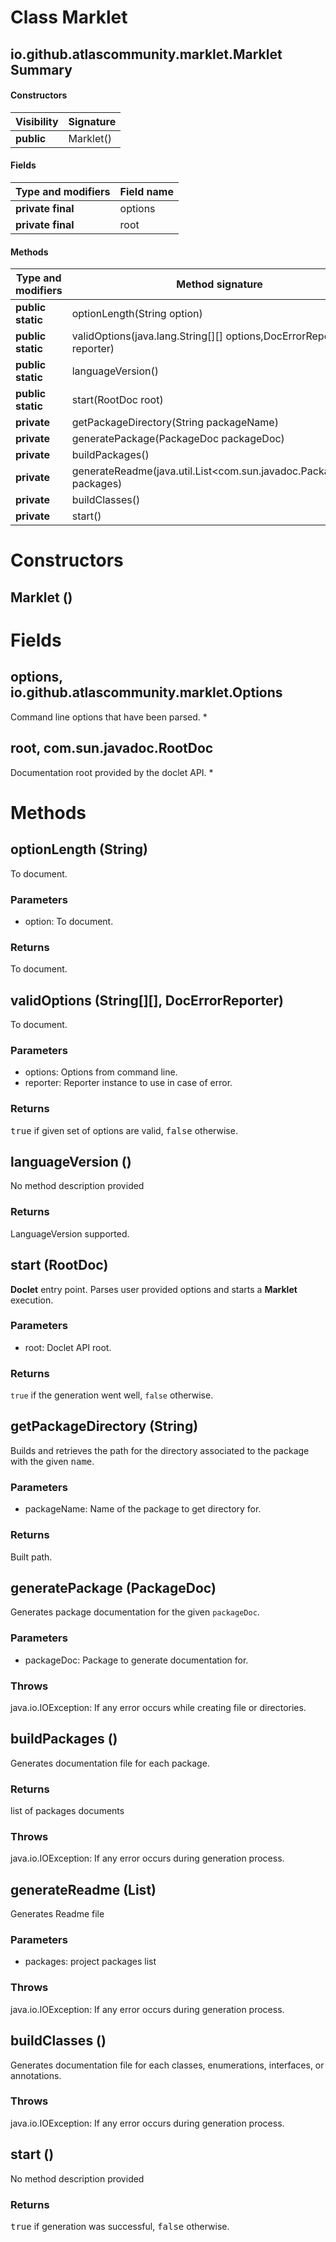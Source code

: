 Class Marklet
=============
io.github.atlascommunity.marklet.Marklet
Summary
-------
#### Constructors
| Visibility | Signature |
| ---------- | --------- |
| **public** | Marklet() |
#### Fields
| Type and modifiers | Field name |
| ------------------ | ---------- |
| **private final**  | options    |
| **private final**  | root       |
#### Methods
| Type and modifiers | Method signature                                                     | Return type     |
| ------------------ | -------------------------------------------------------------------- | --------------- |
| **public static**  | optionLength(String option)                                          | int             |
| **public static**  | validOptions(java.lang.String[][] options,DocErrorReporter reporter) | boolean         |
| **public static**  | languageVersion()                                                    | LanguageVersion |
| **public static**  | start(RootDoc root)                                                  | boolean         |
| **private**        | getPackageDirectory(String packageName)                              | Path            |
| **private**        | generatePackage(PackageDoc packageDoc)                               | void            |
| **private**        | buildPackages()                                                      | List            |
| **private**        | generateReadme(java.util.List<com.sun.javadoc.PackageDoc> packages)  | void            |
| **private**        | buildClasses()                                                       | void            |
| **private**        | start()                                                              | boolean         |

Constructors
============
Marklet ()
----------


Fields
======
options, io.github.atlascommunity.marklet.Options
-------------------------------------------------
Command line options that have been parsed. *

root, com.sun.javadoc.RootDoc
-----------------------------
Documentation root provided by the doclet API. *


Methods
=======
optionLength (String)
---------------------
To document.
### Parameters
- option: To document.
### Returns
To document.

validOptions (String[][], DocErrorReporter)
-------------------------------------------
To document.
### Parameters
- options: Options from command line.
- reporter: Reporter instance to use in case of error.
### Returns
<tt>true</tt> if given set of options are valid, <tt>false</tt> otherwise.

languageVersion ()
------------------
No method description provided
### Returns
LanguageVersion supported.

start (RootDoc)
---------------
**Doclet** entry point. Parses user provided options and starts a **Marklet** execution.
### Parameters
- root: Doclet API root.
### Returns
``true`` if the generation went well, ``false`` otherwise.

getPackageDirectory (String)
----------------------------
Builds and retrieves the path for the directory associated to the package with the given
 <tt>name</tt>.
### Parameters
- packageName: Name of the package to get directory for.
### Returns
Built path.

generatePackage (PackageDoc)
----------------------------
Generates package documentation for the given ``packageDoc``.
### Parameters
- packageDoc: Package to generate documentation for.
### Throws
java.io.IOException: If any error occurs while creating file or directories.

buildPackages ()
----------------
Generates documentation file for each package.
### Returns
list of packages documents
### Throws
java.io.IOException: If any error occurs during generation process.

generateReadme (List<PackageDoc>)
---------------------------------
Generates Readme file
### Parameters
- packages: project packages list
### Throws
java.io.IOException: If any error occurs during generation process.

buildClasses ()
---------------
Generates documentation file for each classes, enumerations, interfaces, or annotations.
### Throws
java.io.IOException: If any error occurs during generation process.

start ()
--------
No method description provided
### Returns
<tt>true</tt> if generation was successful, <tt>false</tt> otherwise.


